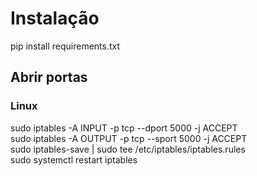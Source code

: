 # Instalação 
pip install requirements.txt

## Abrir portas
### Linux
sudo iptables -A INPUT -p tcp --dport 5000 -j ACCEPT<br>
sudo iptables -A OUTPUT -p tcp --sport 5000 -j ACCEPT<br>
sudo iptables-save | sudo tee /etc/iptables/iptables.rules<br>
sudo systemctl restart iptables
